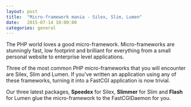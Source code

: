 ```yaml
---
layout: post
title:  "Micro-framework mania - Silex, Slim, Lumen"
date:   2015-07-14 10:00:00
categories: general
---
```


The PHP world loves a good micro-framework. Micro-frameworks are stunningly fast, low footprint and brilliant for everything from a small personal website to enterprise level applications.

Three of the most common PHP micro-frameworks that you will encounter are Silex, Slim and Lumen. If you've written an application using any of these frameworks, turning it into a FastCGI application is now trivial.

Our three latest packages, **Speedex** for Silex, **Slimmer** for Slim and **Flash** for Lumen glue the micro-framework to the FastCGIDaemon for you.
